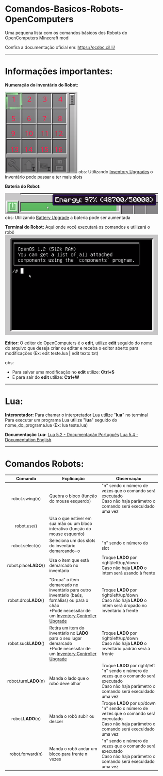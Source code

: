 # Comandos-Basicos-Robots-OpenComputers
Uma pequena lista com os comandos básicos dos Robots do OpenComputers Minecraft mod

Confira a documentação oficial em: https://ocdoc.cil.li/

---------
# Informações importantes:

**Numeração do inventário do Robot:**

![inventario](imagens/inventario_robo.png)
obs: Utilizando [Inventory Upgrades](https://ocdoc.cil.li/item:inventory_upgrade) o inventário pode passar a ter mais slots

**Bateria do Robot:**

![bateria](imagens/bateria_robo.png)
obs: Utilizando [Battery Upgrade](https://ocdoc.cil.li/item:battery_upgrade) a bateria pode ser aumentada

**Terminal do Robot:**
Aqui onde você executará os comandos e utilizará o robô
![bateria](imagens/terminal_robo.png)

**Editor:**
O editor do OpenComputers é o **edit**, utilize **edit** seguido do nome do arquivo que deseja criar ou editar e receba o editor aberto para modificações (Ex: edit teste.lua | edit texto.txt)

obs:
- Para salvar uma modificação no **edit** utilize: **Ctrl+S**
- E para sair do **edit** utilize: **Ctrl+W**


-------
# Lua:

**Interoretador:**
Para chamar o interpretador Lua utilize "**lua**" no terminal
Para executar um programa Lua utilize "**lua**" seguido do nome_do_programa.lua (Ex: lua teste.lua)

**Documentação Lua:**
[Lua 5.2 - Documentação Português](https://www.lua.org/manual/5.2/pt/)
[Lua 5.4 - Documentation English](https://www.lua.org/manual/5.4/)

--------
# Comandos Robots:

|        Comando        | Explicação                                                                     | Observação                                                                                                                                        |
|:---------------------:|--------------------------------------------------------------------------------|---------------------------------------------------------------------------------------------------------------------------------------------------|
| robot.swing(n)        | Quebra o bloco (função do mouse esquerdo)                                      | "n" sendo o número de vezes que o comando será executado <br> Caso não haja parâmetro o comando será execuldado uma vez                                |
| robot.use()           | Usa o que estiver em sua mão ou um bloco interativo (função do mouse esquerdo) |                                                                                                                                                   |
| robot.select(n)       | Seleciona um dos slots do inventário demarcando-o                              | "n" sendo o número do slot                                                                                                                        |
| robot.place**LADO**() | Usa o item que está demarcado no inventário                                    | Troque **LADO** por right/left/up/down <br> Caso não haja **LADO** o intem será usando à frente                                                        |
| robot.drop**LADO**()  | "Dropa" o item demarcado no inventário para outro inventário (baús, fornálias) ou para o chão <br> *Pode necessitar de um [Inventory Controller Upgrade](https://ocdoc.cil.li/item:inventory_controller_upgrade)                                       | Troque **LADO** por right/left/up/down <br> Caso não haja **LADO** o intem será dropado no inventário à frente                                         |
| robot.suck**LADO**()  | Retira um item do inventário no **LADO** para o seu lugar demarcado <br> *Pode necessitar de um [Inventory Controller Upgrade](https://ocdoc.cil.li/item:inventory_controller_upgrade)           | Troque **LADO** por right/left/up/down <br> Caso não haja **LADO** o inventário padrão será à frente                                                   |
| robot.turn**LADO**(n) | Manda o lado que o robô deve olhar                                             | Troque **LADO** por right/left "n" sendo o número de vezes que o comando será executado <br> Caso não haja parâmetro o comando será execuldado uma vez |
| robot.**LADO**(n)     | Manda o robô subir ou descer                                                   | Troque **LADO** por up/down "n" sendo o número de vezes que o comando será executado <br> Caso não haja parâmetro o comando será execuldado uma vez    |
| robot.forward(n)      | Manda o robô andar um bloco para frente n vezes                                | "n" sendo o número de vezes que o comando será executado <br> Caso não haja parâmetro o comando será execuldado uma vez                                |
